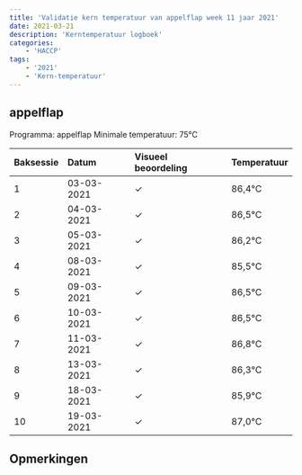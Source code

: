 ```yaml
---
title: 'Validatie kern temperatuur van appelflap week 11 jaar 2021'
date: 2021-03-21
description: 'Kerntemperatuur logboek'
categories:
    - 'HACCP'
tags:
    - '2021'
    - 'Kern-temperatuur'
---
```


## appelflap

Programma: appelflap
Minimale temperatuur: 75°C

| Baksessie | Datum | Visueel beoordeling | Temperatuur |
|:---|:---|:---|:---|
| 1 | 03-03-2021 | &check; | 86,4°C |
| 2 | 04-03-2021 | &check; | 86,5°C |
| 3 | 05-03-2021 | &check; | 86,2°C |
| 4 | 08-03-2021 | &check; | 85,5°C |
| 5 | 09-03-2021 | &check; | 86,5°C |
| 6 | 10-03-2021 | &check; | 86,5°C |
| 7 | 11-03-2021 | &check; | 86,8°C |
| 8 | 13-03-2021 | &check; | 86,3°C |
| 9 | 18-03-2021 | &check; | 85,9°C |
| 10 | 19-03-2021 | &check; | 87,0°C |

## Opmerkingen


